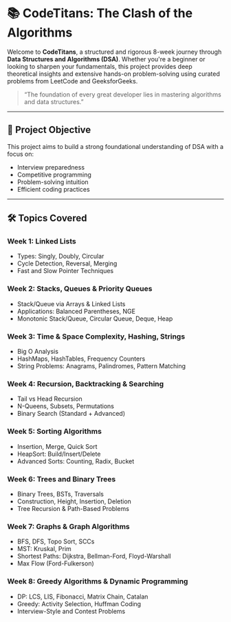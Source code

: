 # 📚 CodeTitans: The Clash of the Algorithms

Welcome to **CodeTitans**, a structured and rigorous 8-week journey through **Data Structures and Algorithms (DSA)**. Whether you're a beginner or looking to sharpen your fundamentals, this project provides deep theoretical insights and extensive hands-on problem-solving using curated problems from LeetCode and GeeksforGeeks.

> “The foundation of every great developer lies in mastering algorithms and data structures.”

---

## 📌 Project Objective

This project aims to build a strong foundational understanding of DSA with a focus on:
- Interview preparedness
- Competitive programming
- Problem-solving intuition
- Efficient coding practices

---

## 🛠️ Topics Covered

### Week 1: **Linked Lists**
- Types: Singly, Doubly, Circular
- Cycle Detection, Reversal, Merging
- Fast and Slow Pointer Techniques

### Week 2: **Stacks, Queues & Priority Queues**
- Stack/Queue via Arrays & Linked Lists
- Applications: Balanced Parentheses, NGE
- Monotonic Stack/Queue, Circular Queue, Deque, Heap

### Week 3: **Time & Space Complexity, Hashing, Strings**
- Big O Analysis
- HashMaps, HashTables, Frequency Counters
- String Problems: Anagrams, Palindromes, Pattern Matching

### Week 4: **Recursion, Backtracking & Searching**
- Tail vs Head Recursion
- N-Queens, Subsets, Permutations
- Binary Search (Standard + Advanced)

### Week 5: **Sorting Algorithms**
- Insertion, Merge, Quick Sort
- HeapSort: Build/Insert/Delete
- Advanced Sorts: Counting, Radix, Bucket

### Week 6: **Trees and Binary Trees**
- Binary Trees, BSTs, Traversals
- Construction, Height, Insertion, Deletion
- Tree Recursion & Path-Based Problems

### Week 7: **Graphs & Graph Algorithms**
- BFS, DFS, Topo Sort, SCCs
- MST: Kruskal, Prim
- Shortest Paths: Dijkstra, Bellman-Ford, Floyd-Warshall
- Max Flow (Ford-Fulkerson)

### Week 8: **Greedy Algorithms & Dynamic Programming**
- DP: LCS, LIS, Fibonacci, Matrix Chain, Catalan
- Greedy: Activity Selection, Huffman Coding
- Interview-Style and Contest Problems
